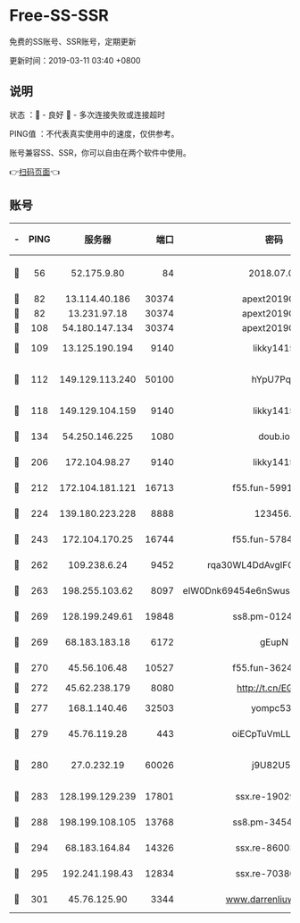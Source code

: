# Free-SS-SSR

免费的SS账号、SSR账号，定期更新

更新时间：2019-03-11 03:40 +0800

## 说明

状态     ：🙂 - 良好 🙁 - 多次连接失败或连接超时

PING值   ：不代表真实使用中的速度，仅供参考。

账号兼容SS、SSR，你可以自由在两个软件中使用。

👉[扫码页面](https://liesauer.github.io/Free-SS-SSR/)👈

## 账号

|-|PING|服务器|端口|密码|加密方式|区域|
|:----:|:----:|:-----:|-----:|:----:|:----:|:----:|
|🙂|56|52.175.9.80|84|2018.07.07|chacha20-ietf-poly1305|HK|
|🙂|82|13.114.40.186|30374|apext2019006|chacha20|JP|
|🙂|82|13.231.97.18|30374|apext2019006|chacha20|JP|
|🙂|108|54.180.147.134|30374|apext2019006|chacha20|KR|
|🙂|109|13.125.190.194|9140|likky1415|aes-256-cfb|KR|
|🙂|112|149.129.113.240|50100|hYpU7PqP|chacha20-ietf-poly1305|CN|
|🙂|118|149.129.104.159|9140|likky1415|aes-256-cfb|HK|
|🙂|134|54.250.146.225|1080|doub.io|aes-256-cfb|JP|
|🙂|206|172.104.98.27|9140|likky1415|aes-256-cfb|JP|
|🙂|212|172.104.181.121|16713|f55.fun-59911969|aes-256-cfb|SG|
|🙂|224|139.180.223.228|8888|123456..|aes-256-cfb|JP|
|🙂|243|172.104.170.25|16744|f55.fun-57847062|aes-256-cfb|SG|
|🙂|262|109.238.6.24|9452|rqa30WL4DdAvgIFG6Fs3znzTa|aes-256-cfb|FR|
|🙂|263|198.255.103.62|8097|eIW0Dnk69454e6nSwuspv9DmS201tQ0D|aes-256-cfb|US|
|🙂|269|128.199.249.61|19848|ss8.pm-01244950|aes-256-cfb|SG|
|🙂|269|68.183.183.18|6172|gEupN|aes-256-cfb|SG|
|🙂|270|45.56.106.48|10527|f55.fun-36242266|aes-256-cfb|US|
|🙂|272|45.62.238.179|8080|http://t.cn/EGJIyrl|rc4-md5|CA|
|🙂|277|168.1.140.46|32503|yompc535|aes-256-cfb|AU|
|🙂|279|45.76.119.28|443|oiECpTuVmLLxk4Ts|aes-256-cfb|AU|
|🙂|280|27.0.232.19|60026|j9U82U53|xchacha20-ietf-poly1305|HK|
|🙂|283|128.199.129.239|17801|ssx.re-19029637|aes-256-cfb|SG|
|🙂|288|198.199.108.105|13768|ss8.pm-34548033|aes-256-cfb|US|
|🙂|294|68.183.164.84|14326|ssx.re-86003792|aes-256-cfb|US|
|🙂|295|192.241.198.43|12834|ssx.re-70380369|aes-256-cfb|US|
|🙂|301|45.76.125.90|3344|www.darrenliuwei.com|aes-256-cfb|AU|
